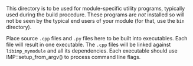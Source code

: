 This directory is to be used for module-specific utility programs, typically
used during the build procedure. These programs are *not* installed so will
not be seen by the typical end users of your module (for that, use the `bin`
directory).

Place source `.cpp` files and `.py` files here to be built into
executables. Each file will result in one executable. The `.cpp` files
will be linked against `libimp_mymodule` and all its dependencies. Each
executable should use IMP::setup_from_argv() to process command
line flags.

